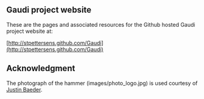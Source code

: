 Gaudi project website
-------------------------------
These are the pages and associated resources
for the Github hosted Gaudi project website at:

[http://stpettersens.github.com/Gaudi](http://stpettersens.github.com/Gaudi)


Acknowledgment 
-------------------------
The photograph of the hammer (images/photo_logo.jpg) is used courtesy of [Justin Baeder](http://www.flickr.com/photos/justinbaeder/183930977/).
